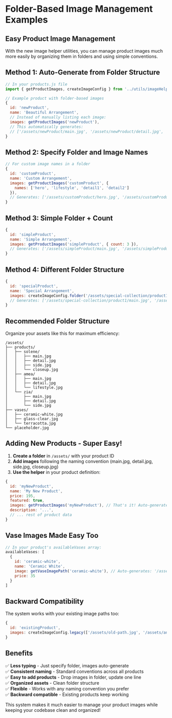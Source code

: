 # Folder-Based Image Management Examples

## Easy Product Image Management

With the new image helper utilities, you can manage product images much more easily by organizing them in folders and using simple conventions.

## Method 1: Auto-Generate from Folder Structure

```javascript
// In your products.js file
import { getProductImages, createImageConfig } from '../utils/imageHelpers';

// Example product with folder-based images
{
  id: 'newProduct',
  name: 'Beautiful Arrangement',
  // Instead of manually listing each image:
  images: getProductImages('newProduct'),
  // This automatically generates:
  // ['/assets/newProduct/main.jpg', '/assets/newProduct/detail.jpg', '/assets/newProduct/side.jpg', '/assets/newProduct/closeup.jpg']
}
```

## Method 2: Specify Folder and Image Names

```javascript
// For custom image names in a folder
{
  id: 'customProduct',
  name: 'Custom Arrangement',
  images: getProductImages('customProduct', {
    names: ['hero', 'lifestyle', 'detail1', 'detail2']
  }),
  // Generates: ['/assets/customProduct/hero.jpg', '/assets/customProduct/lifestyle.jpg', ...]
}
```

## Method 3: Simple Folder + Count

```javascript
{
  id: 'simpleProduct',
  name: 'Simple Arrangement',
  images: getProductImages('simpleProduct', { count: 3 }),
  // Generates: ['/assets/simpleProduct/main.jpg', '/assets/simpleProduct/detail.jpg', '/assets/simpleProduct/side.jpg']
}
```

## Method 4: Different Folder Structure

```javascript
{
  id: 'specialProduct',
  name: 'Special Arrangement',
  images: createImageConfig.folder('/assets/special-collection/product1/', ['main', 'alt1', 'alt2']),
  // Generates: ['/assets/special-collection/product1/main.jpg', '/assets/special-collection/product1/alt1.jpg', ...]
}
```

## Recommended Folder Structure

Organize your assets like this for maximum efficiency:

```
/assets/
├── products/
│   ├── solene/
│   │   ├── main.jpg
│   │   ├── detail.jpg
│   │   ├── side.jpg
│   │   └── closeup.jpg
│   ├── amea/
│   │   ├── main.jpg
│   │   ├── detail.jpg
│   │   └── lifestyle.jpg
│   └── zia/
│       ├── main.jpg
│       ├── detail.jpg
│       └── side.jpg
├── vases/
│   ├── ceramic-white.jpg
│   ├── glass-clear.jpg
│   └── terracotta.jpg
└── placeholder.jpg
```

## Adding New Products - Super Easy!

1. **Create a folder** in `/assets/` with your product ID
2. **Add images** following the naming convention (main.jpg, detail.jpg, side.jpg, closeup.jpg)
3. **Use the helper** in your product definition:

```javascript
{
  id: 'myNewProduct',
  name: 'My New Product',
  price: 195,
  featured: true,
  images: getProductImages('myNewProduct'), // That's it! Auto-generates from folder
  description: '...',
  // ... rest of product data
}
```

## Vase Images Made Easy Too

```javascript
// In your product's availableVases array:
availableVases: [
  {
    id: 'ceramic-white',
    name: 'Ceramic White',
    image: getVaseImagePath('ceramic-white'), // Auto-generates: '/assets/vases/ceramic-white.jpg'
    price: 35
  }
]
```

## Backward Compatibility

The system works with your existing image paths too:

```javascript
{
  id: 'existingProduct',
  images: createImageConfig.legacy(['/assets/old-path.jpg', '/assets/another-old-path.jpg'])
}
```

## Benefits

✅ **Less typing** - Just specify folder, images auto-generate  
✅ **Consistent naming** - Standard conventions across all products  
✅ **Easy to add products** - Drop images in folder, update one line  
✅ **Organized assets** - Clean folder structure  
✅ **Flexible** - Works with any naming convention you prefer  
✅ **Backward compatible** - Existing products keep working  

This system makes it much easier to manage your product images while keeping your codebase clean and organized! 